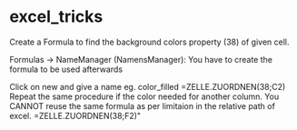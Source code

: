 # excel_tricks

Create a Formula to find the background colors property (38) of given cell. 

Formulas -> NameManager (NamensManager): You have to create the formula to be used afterwards

Click on new and give a name eg. color_filled
=ZELLE.ZUORDNEN(38;C2)
Repeat the same procedure if the color needed for another column. You CANNOT reuse the same formula as per limitaion in the relative path of excel. 
=ZELLE.ZUORDNEN(38;F2)"
